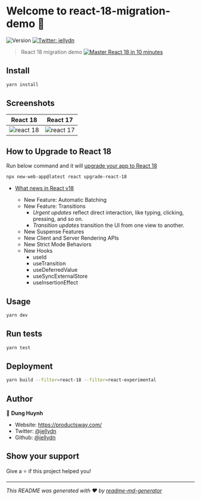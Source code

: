 # Welcome to react-18-migration-demo 👋

![Version](https://img.shields.io/badge/version-0.0.1-blue.svg?cacheSeconds=2592000)
[![Twitter: jellydn](https://img.shields.io/twitter/follow/jellydn.svg?style=social)](https://twitter.com/jellydn)

> React 18 migration demo
> [![Master React 18 in 10 minutes](https://img.youtube.com/vi/enYXn3AYhYQ/0.jpg)](https://www.youtube.com/watch?v=enYXn3AYhYQ)

## Install

```sh
yarn install
```

## Screenshots

| React 18                                                            | React 17                                                            |
| ------------------------------------------------------------------- | ------------------------------------------------------------------- |
| ![react 18](https://gyazo.com/851035d337ed2e9d77b7ff2276e1213d.gif) | ![react 17](https://gyazo.com/c803d205d79b53adafb906c681dc8962.gif) |

## How to Upgrade to React 18

Run below command and it will [upgrade your app to React 18](https://reactjs.org/blog/2022/03/08/react-18-upgrade-guide.html)

```sh
npx new-web-app@latest react upgrade-react-18
```

- [What news in React v18](https://reactjs.org/blog/2022/03/29/react-v18.html#whats-new-in-react-18)

  - New Feature: Automatic Batching
  - New Feature: Transitions
    - _Urgent updates_ reflect direct interaction, like typing, clicking, pressing, and so on.
    - _Transition updates_ transition the UI from one view to another.
  - New Suspense Features
  - New Client and Server Rendering APIs
  - New Strict Mode Behaviors
  - New Hooks
    - useId
    - useTransition
    - useDeferredValue
    - useSyncExternalStore
    - useInsertionEffect

## Usage

```sh
yarn dev
```

## Run tests

```sh
yarn test
```

## Deployment

```sh
yarn build --filter=react-18 --filter=react-experimental
```

## Author

👤 **Dung Huynh**

- Website: https://productsway.com/
- Twitter: [@jellydn](https://twitter.com/jellydn)
- Github: [@jellydn](https://github.com/jellydn)

## Show your support

Give a ⭐️ if this project helped you!

---

_This README was generated with ❤️ by [readme-md-generator](https://github.com/kefranabg/readme-md-generator)_
